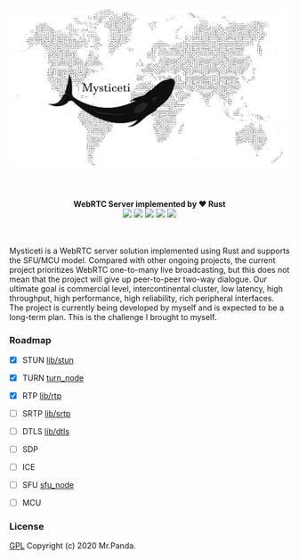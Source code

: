 <div align="center">
    <img src="./.material/logo.png" width="700px"/>
</div>
<br/>
<h1></h1>
<div align="center">
    <strong>WebRTC Server implemented by ❤️ Rust</strong>
</div>
<div align="center">
    <img src="https://img.shields.io/github/workflow/status/Mycrl/Mysticeti/Mysticeti Tests"/>
    <img src="https://img.shields.io/github/languages/top/Mycrl/Mysticeti"/>
    <img src="https://img.shields.io/github/license/Mycrl/Mysticeti"/>
    <img src="https://img.shields.io/github/issues/Mycrl/Mysticeti"/>
    <img src="https://img.shields.io/github/stars/Mycrl/Mysticeti"/>
</div>
<br/>
<br/>

Mysticeti is a WebRTC server solution implemented using Rust and supports the SFU/MCU model. Compared with other ongoing projects, the current project prioritizes WebRTC one-to-many live broadcasting, but this does not mean that the project will give up peer-to-peer two-way dialogue. Our ultimate goal is commercial level, intercontinental cluster, low latency, high throughput, high performance, high reliability, rich peripheral interfaces.  
The project is currently being developed by myself and is expected to be a long-term plan. This is the challenge I brought to myself.  


### Roadmap

- [x] STUN [lib/stun](./lib/stun)
- [x] TURN [turn_node](./turn_node)
- [x] RTP [lib/rtp](./lib/rtp)
- [ ] SRTP [lib/srtp](./lib/srtp)
- [ ] DTLS [lib/dtls](./lib/dtls)
- [ ] SDP
- [ ] ICE
- [ ] SFU [sfu_node](./sfu_node)
- [ ] MCU


### License
[GPL](./LICENSE)
Copyright (c) 2020 Mr.Panda.
